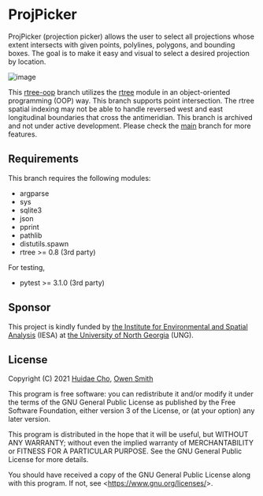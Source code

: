 # ProjPicker

ProjPicker (projection picker) allows the user to select all projections whose
extent intersects with given points, polylines, polygons, and bounding boxes.
The goal is to make it easy and visual to select a desired projection by
location.

![image](https://user-images.githubusercontent.com/7456117/107286973-4c3ceb00-6a2f-11eb-8789-4fdc33a1ce5d.png)

This [rtree-oop](https://github.com/HuidaeCho/projpicker/tree/rtree-oop) branch utilizes the [rtree](https://github.com/Toblerity/rtree) module in an object-oriented programming (OOP) way. This branch supports point intersection. The rtree spatial indexing may not be able to handle reversed west and east longitudinal boundaries that cross the antimeridian. This branch is archived and not under active development. Please check the [main](https://github.com/HuidaeCho/projpicker) branch for more features.

## Requirements

This branch requires the following modules:
* argparse
* sys
* sqlite3
* json
* pprint
* pathlib
* distutils.spawn
* rtree >= 0.8 (3rd party)

For testing,
* pytest >= 3.1.0 (3rd party)

## Sponsor

This project is kindly funded by [the Institute for Environmental and Spatial
Analysis](https://ung.edu/institute-environmental-spatial-analysis/) (IESA) at
[the University of North Georgia](https://ung.edu/) (UNG).

## License

Copyright (C) 2021 [Huidae Cho](https://faculty.ung.edu/hcho/),
		   [Owen Smith](https://www.gaderian.io/)

This program is free software: you can redistribute it and/or modify
it under the terms of the GNU General Public License as published by
the Free Software Foundation, either version 3 of the License, or
(at your option) any later version.

This program is distributed in the hope that it will be useful,
but WITHOUT ANY WARRANTY; without even the implied warranty of
MERCHANTABILITY or FITNESS FOR A PARTICULAR PURPOSE.  See the
GNU General Public License for more details.

You should have received a copy of the GNU General Public License
along with this program.  If not, see <<https://www.gnu.org/licenses/>>.
